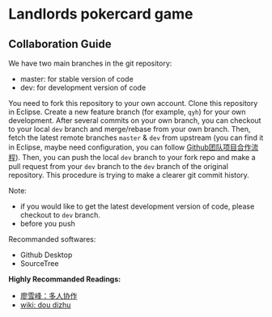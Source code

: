 # Landlords pokercard game
## Collaboration Guide
We have two main branches in the git repository:
- master: for stable version of code
- dev: for development version of code

You need to fork this repository to your own account. Clone this repository in Eclipse. Create a new feature branch (for example, `qyh`) for your own development. After several commits on your own branch, you can checkout to your local `dev` branch and merge/rebase from your own branch. Then, fetch the latest remote branches `master` & `dev` from upstream (you can find it in Eclipse, maybe need configuration, you can follow [Github团队项目合作流程](https://www.cnblogs.com/schaepher/p/4933873.html#fetch)). Then, you can push the local `dev` branch to your fork repo and make a pull request from your `dev` branch to the `dev` branch of the original repository. This procedure is trying to make a clearer git commit history.

Note: 
- if you would like to get the latest development version of code, please checkout to `dev` branch.
- before you push

Recommanded softwares:
- Github Desktop
- SourceTree

**Highly Recommanded Readings:**
- [廖雪峰：多人协作](https://www.liaoxuefeng.com/wiki/896043488029600/900375748016320)
- [wiki: dou dizhu](https://en.wikipedia.org/wiki/Dou_dizhu)


